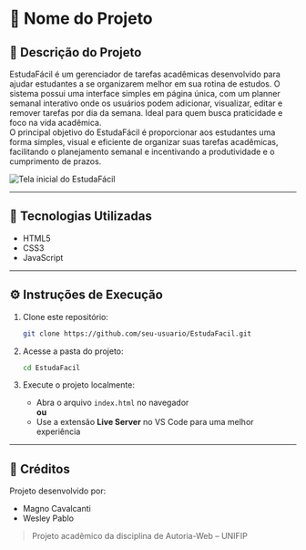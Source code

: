 # 📌 Nome do Projeto

## 📖 Descrição do Projeto

EstudaFácil é um gerenciador de tarefas acadêmicas desenvolvido para ajudar estudantes a se organizarem melhor em sua rotina de estudos. O sistema possui uma interface simples em página única, com um planner semanal interativo onde os usuários podem adicionar, visualizar, editar e remover tarefas por dia da semana. Ideal para quem busca praticidade e foco na vida acadêmica.  
O principal objetivo do EstudaFácil é proporcionar aos estudantes uma forma simples, visual e eficiente de organizar suas tarefas acadêmicas, facilitando o planejamento semanal e incentivando a produtividade e o cumprimento de prazos.

![Tela inicial do EstudaFácil](.assets/TelaEstudaFacil.jpg)


---

## 🚀 Tecnologias Utilizadas

- HTML5  
- CSS3  
- JavaScript

---

## ⚙️ Instruções de Execução

1. Clone este repositório:
   ```bash
   git clone https://github.com/seu-usuario/EstudaFacil.git
   ```

2. Acesse a pasta do projeto:
   ```bash
   cd EstudaFacil
   ```

3. Execute o projeto localmente:
   - Abra o arquivo `index.html` no navegador  
   **ou**  
   - Use a extensão **Live Server** no VS Code para uma melhor experiência

---

## 👥 Créditos

Projeto desenvolvido por:

- Magno Cavalcanti
- Wesley Pablo
 
> Projeto acadêmico da disciplina de Autoria-Web – UNIFIP


